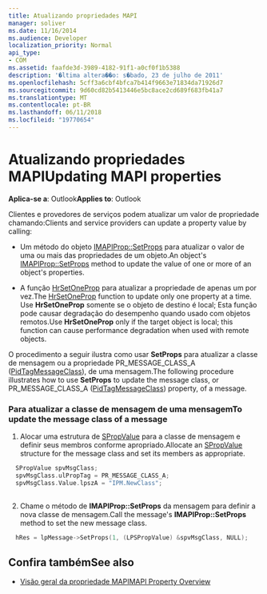```yaml
---
title: Atualizando propriedades MAPI
manager: soliver
ms.date: 11/16/2014
ms.audience: Developer
localization_priority: Normal
api_type:
- COM
ms.assetid: faafde3d-3989-4182-91f1-a0cf0f1b5388
description: '�ltima altera��o: s�bado, 23 de julho de 2011'
ms.openlocfilehash: 5cff3a6cbf4bfca7b414f9663e71834da71926d7
ms.sourcegitcommit: 9d60cd82b5413446e5bc8ace2cd689f683fb41a7
ms.translationtype: MT
ms.contentlocale: pt-BR
ms.lasthandoff: 06/11/2018
ms.locfileid: "19770654"
---
```

# <a name="updating-mapi-properties"></a><span data-ttu-id="7d0de-103">Atualizando propriedades MAPI</span><span class="sxs-lookup"><span data-stu-id="7d0de-103">Updating MAPI properties</span></span>

<span data-ttu-id="7d0de-104">**Aplica-se a**: Outlook</span><span class="sxs-lookup"><span data-stu-id="7d0de-104">**Applies to**: Outlook</span></span> 
  
<span data-ttu-id="7d0de-105">Clientes e provedores de serviços podem atualizar um valor de propriedade chamando:</span><span class="sxs-lookup"><span data-stu-id="7d0de-105">Clients and service providers can update a property value by calling:</span></span>
  
- <span data-ttu-id="7d0de-106">Um método do objeto [IMAPIProp::SetProps](imapiprop-setprops.md) para atualizar o valor de uma ou mais das propriedades de um objeto.</span><span class="sxs-lookup"><span data-stu-id="7d0de-106">An object's [IMAPIProp::SetProps](imapiprop-setprops.md) method to update the value of one or more of an object's properties.</span></span> 
    
- <span data-ttu-id="7d0de-107">A função [HrSetOneProp](hrsetoneprop.md) para atualizar a propriedade de apenas um por vez.</span><span class="sxs-lookup"><span data-stu-id="7d0de-107">The [HrSetOneProp](hrsetoneprop.md) function to update only one property at a time.</span></span> <span data-ttu-id="7d0de-108">Use **HrSetOneProp** somente se o objeto de destino é local; Esta função pode causar degradação do desempenho quando usado com objetos remotos.</span><span class="sxs-lookup"><span data-stu-id="7d0de-108">Use **HrSetOneProp** only if the target object is local; this function can cause performance degradation when used with remote objects.</span></span> 
    
<span data-ttu-id="7d0de-109">O procedimento a seguir ilustra como usar **SetProps** para atualizar a classe de mensagem ou a propriedade PR_MESSAGE_CLASS_A ([PidTagMessageClass](pidtagmessageclass-canonical-property.md)), de uma mensagem.</span><span class="sxs-lookup"><span data-stu-id="7d0de-109">The following procedure illustrates how to use **SetProps** to update the message class, or PR_MESSAGE_CLASS_A ([PidTagMessageClass](pidtagmessageclass-canonical-property.md)) property, of a message.</span></span> 
  
### <a name="to-update-the-message-class-of-a-message"></a><span data-ttu-id="7d0de-110">Para atualizar a classe de mensagem de uma mensagem</span><span class="sxs-lookup"><span data-stu-id="7d0de-110">To update the message class of a message</span></span> 
  
1. <span data-ttu-id="7d0de-111">Alocar uma estrutura de [SPropValue](spropvalue.md) para a classe de mensagem e definir seus membros conforme apropriado.</span><span class="sxs-lookup"><span data-stu-id="7d0de-111">Allocate an [SPropValue](spropvalue.md) structure for the message class and set its members as appropriate.</span></span> 
    
  ```cpp
    SPropValue spvMsgClass;
    spvMsgClass.ulPropTag = PR_MESSAGE_CLASS_A;
    spvMsgClass.Value.lpszA = "IPM.NewClass";
    
  ```

2. <span data-ttu-id="7d0de-112">Chame o método de **IMAPIProp::SetProps** da mensagem para definir a nova classe de mensagem.</span><span class="sxs-lookup"><span data-stu-id="7d0de-112">Call the message's **IMAPIProp::SetProps** method to set the new message class.</span></span> 
    
  ```cpp
    hRes = lpMessage->SetProps(1, (LPSPropValue) &spvMsgClass, NULL);
  ```

## <a name="see-also"></a><span data-ttu-id="7d0de-113">Confira também</span><span class="sxs-lookup"><span data-stu-id="7d0de-113">See also</span></span>

- [<span data-ttu-id="7d0de-114">Visão geral da propriedade MAPI</span><span class="sxs-lookup"><span data-stu-id="7d0de-114">MAPI Property Overview</span></span>](mapi-property-overview.md)

